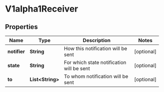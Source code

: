 
# V1alpha1Receiver

## Properties
Name | Type | Description | Notes
------------ | ------------- | ------------- | -------------
**notifier** | **String** | How this notification will be sent |  [optional]
**state** | **String** | For which state notification will be sent |  [optional]
**to** | **List&lt;String&gt;** | To whom notification will be sent |  [optional]




